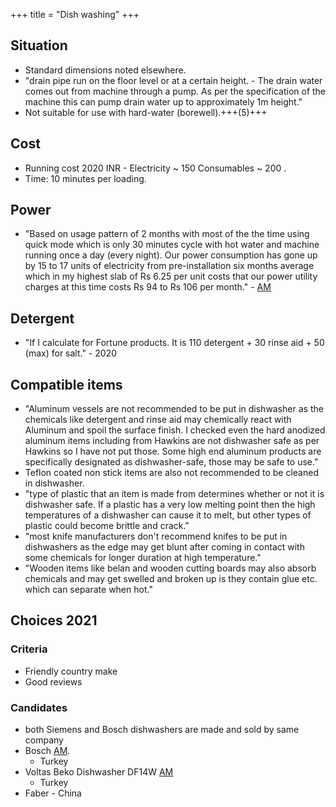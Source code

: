 +++
title = "Dish washing"
+++

## Situation
- Standard dimensions noted elsewhere.
- "drain pipe run on the floor level or at a certain height. - The drain water comes out from machine through a pump. As per the specification of the machine this can pump drain water up to approximately 1m height."
- Not suitable for use with hard-water (borewell).+++(5)+++

## Cost
- Running cost 2020 INR - Electricity ~ 150 Consumables ~ 200 .
- Time: 10 minutes per loading.

## Power
- "Based on usage pattern of 2 months with most of the the time using quick mode which is only 30 minutes cycle with hot water and machine running once a day (every night). Our power consumption has gone up by 15 to 17 units of electricity from pre-installation six months average which in my highest slab of Rs 6.25 per unit costs that our power utility charges at this time costs Rs 94 to Rs 106 per month." - [AM](https://www.amazon.in/Bosch-Place-Settings-Dishwasher-SMS66GW01I/dp/B07JW77MVJ/ref=sr_1_5?dchild=1&qid=1612707479&s=kitchen&sr=1-5#customerReviews)

## Detergent
- "If I calculate for Fortune products. It is 110 detergent + 30 rinse aid + 50 (max) for salt." - 2020

## Compatible items
- "Aluminum vessels are not recommended to be put in dishwasher as the chemicals like detergent and rinse aid may chemically react with Aluminum and spoil the surface finish. I checked even the hard anodized aluminum items including from Hawkins are not dishwasher safe as per Hawkins so I have not put those. Some high end aluminum products are specifically designated as dishwasher-safe, those may be safe to use."
- Teflon coated non stick items are also not recommended to be cleaned in dishwasher. 
- "type of plastic that an item is made from determines whether or not it is dishwasher safe. If a plastic has a very low melting point then the high temperatures of a dishwasher can cause it to melt, but other types of plastic could become brittle and crack." 
- "most knife manufacturers don't recommend knifes to be put in dishwashers as the edge may get blunt after coming in contact with some chemicals for longer duration at high temperature."
- "Wooden items like belan and wooden cutting boards may also absorb chemicals and may get swelled and broken up is they contain glue etc. which can separate when hot."

## Choices 2021
### Criteria
- Friendly country make
- Good reviews

### Candidates
-  both Siemens and Bosch dishwashers are made and sold by same company
- Bosch [AM](https://www.amazon.in/Bosch-Place-Settings-Dishwasher-SMS66GW01I/dp/B07JW77MVJ/ref=sr_1_5?dchild=1&qid=1612707479&s=kitchen&sr=1-5#customerReviews).
  - Turkey
- Voltas Beko Dishwasher DF14W [AM](https://www.amazon.in/Voltas-Beko-DF14W-Dishwasher/dp/B08G1S351Q/ref=sr_1_10?dchild=1&qid=1612707479&s=kitchen&sr=1-10)
  - Turkey
- Faber - China